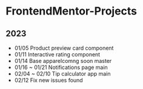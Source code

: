 # FrontendMentor-Projects

## 2023

- 01/05 Product preview card component
- 01/11 Interactive rating component
- 01/14 Base apparelcomng soon master
- 01/16 ~ 01/21 Notifications page main
- 02/04 ~ 02/10 Tip calculator app main
- 02/12 Fix new issues found
